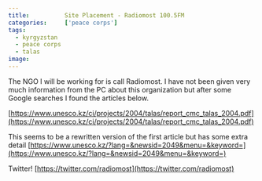 ```yaml
---
title:			Site Placement - Radiomost 100.5FM
categories:		['peace corps']
tags:
  - kyrgyzstan
  - peace corps
  - talas
image:			
---
```


The NGO I will be working for is call Radiomost. I have not been given very much information from the PC about this organization but after some Google searches I found the articles below.

[https://www.unesco.kz/ci/projects/2004/talas/report_cmc_talas_2004.pdf](https://www.unesco.kz/ci/projects/2004/talas/report_cmc_talas_2004.pdf)

This seems to be a rewritten version of the first article but has some extra detail
[https://www.unesco.kz/?lang=&newsid=2049&menu=&keyword=](https://www.unesco.kz/?lang=&newsid=2049&menu=&keyword=)

Twitter!
[https://twitter.com/radiomost](https://twitter.com/radiomost)
